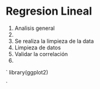 # Regresion Lineal


1. Analisis general
2. 
3. Se realiza la limpieza de la data
4. Limpieza de datos
5. Validar la correlación
6. 

`
library(ggplot2)

`